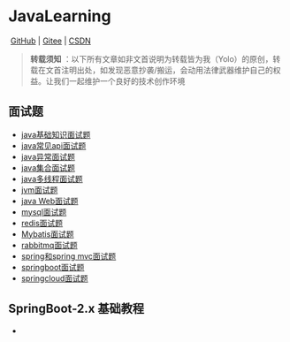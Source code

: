# 												JavaLearning

​																													[GitHub](https://github.com/Yolo229/java_learning) | [Gitee](https://gitee.com/huanglei1111/java_learning) | [CSDN](https://blog.csdn.net/weixin_43296313?type=blog)

> **转载须知** ：以下所有文章如非文首说明为转载皆为我（Yolo）的原创，转载在文首注明出处，如发现恶意抄袭/搬运，会动用法律武器维护自己的权益。让我们一起维护一个良好的技术创作环境

## 面试题

- [java基础知识面试题](https://github.com/Yolo229/java_learning/blob/main/doc/%E9%9D%A2%E8%AF%95%E9%A2%98/Java%E5%9F%BA%E7%A1%80%E9%9D%A2%E8%AF%95%E9%A2%98/Java%E5%9F%BA%E7%A1%80%E7%9F%A5%E8%AF%86%E9%9D%A2%E8%AF%95%E9%A2%98.md)
- [java常见api面试题](https://github.com/Yolo229/java_learning/blob/main/doc/%E9%9D%A2%E8%AF%95%E9%A2%98/Java%E5%B8%B8%E8%A7%81API%E9%9D%A2%E8%AF%95%E9%A2%98/Java%E5%B8%B8%E8%A7%81API%E9%9D%A2%E8%AF%95%E9%A2%98.md)
- [java异常面试题](https://github.com/Yolo229/java_learning/blob/main/doc/%E9%9D%A2%E8%AF%95%E9%A2%98/Java%E5%BC%82%E5%B8%B8%E9%9D%A2%E8%AF%95%E9%A2%98/Java%E5%BC%82%E5%B8%B8%E9%9D%A2%E8%AF%95%E9%A2%98.md)
- [java集合面试题](https://github.com/Yolo229/java_learning/blob/main/doc/%E9%9D%A2%E8%AF%95%E9%A2%98/Java%E9%9B%86%E5%90%88%E5%AE%B9%E5%99%A8%E9%9D%A2%E8%AF%95%E9%A2%98/Java%E9%9B%86%E5%90%88%E5%AE%B9%E5%99%A8%E9%9D%A2%E8%AF%95%E9%A2%98.md)
- [java多线程面试题](https://github.com/Yolo229/java_learning/blob/main/doc/%E9%9D%A2%E8%AF%95%E9%A2%98/Java%E5%A4%9A%E7%BA%BF%E7%A8%8B%E9%9D%A2%E8%AF%95%E9%A2%98/Java%E5%A4%9A%E7%BA%BF%E7%A8%8B%E9%9D%A2%E8%AF%95%E9%A2%98.md)
- [jvm面试题](https://github.com/Yolo229/java_learning/blob/main/doc/%E9%9D%A2%E8%AF%95%E9%A2%98/JVM%E9%9D%A2%E8%AF%95%E9%A2%98/JVM%E9%9D%A2%E8%AF%95%E9%A2%98.md)
- [java Web面试题](https://github.com/Yolo229/java_learning/blob/main/doc/%E9%9D%A2%E8%AF%95%E9%A2%98/JavaWeb%E9%9D%A2%E8%AF%95%E9%A2%98/JavaWeb%E9%9D%A2%E8%AF%95%E9%A2%98.md)
- [mysql面试题](https://github.com/Yolo229/java_learning/blob/main/doc/%E9%9D%A2%E8%AF%95%E9%A2%98/MysqL%E9%9D%A2%E8%AF%95%E9%A2%98/MySQL%E9%9D%A2%E8%AF%95%E9%A2%98.md)
- [redis面试题](https://github.com/Yolo229/java_learning/blob/main/doc/%E9%9D%A2%E8%AF%95%E9%A2%98/Redis%E9%9D%A2%E8%AF%95%E9%A2%98/Redis%E9%9D%A2%E8%AF%95%E9%A2%98.md)
- [Mybatis面试题](https://github.com/Yolo229/java_learning/blob/main/doc/%E9%9D%A2%E8%AF%95%E9%A2%98/Mybats%E9%9D%A2%E8%AF%95%E9%A2%98/Mybatis%E9%9D%A2%E8%AF%95%E9%A2%98.md)
- [rabbitmq面试题](https://github.com/Yolo229/java_learning/blob/main/doc/%E9%9D%A2%E8%AF%95%E9%A2%98/RabbitMQ%E9%9D%A2%E8%AF%95%E9%A2%98/RabbitMQ%E9%9D%A2%E8%AF%95%E9%A2%98.md)
- [spring和spring mvc面试题](https://github.com/Yolo229/java_learning/blob/main/doc/%E9%9D%A2%E8%AF%95%E9%A2%98/Spring%E5%85%A8%E5%AE%B6%E6%A1%B6%E9%9D%A2%E8%AF%95%E9%A2%98/Spring%E5%85%A8%E5%AE%B6%E6%A1%B6%E9%9D%A2%E8%AF%95%E9%A2%98.md)
- [springboot面试题](https://github.com/Yolo229/java_learning/blob/main/doc/%E9%9D%A2%E8%AF%95%E9%A2%98/springboot%E9%9D%A2%E8%AF%95%E9%A2%98/springboot%E9%9D%A2%E8%AF%95%E9%A2%98.md)
- [springcloud面试题](https://github.com/Yolo229/java_learning/blob/main/doc/%E9%9D%A2%E8%AF%95%E9%A2%98/SpringCloud%E9%9D%A2%E8%AF%95%E9%A2%98/SpringCloud%E9%9D%A2%E8%AF%95%E9%A2%98.md)

## SpringBoot-2.x 基础教程

- 



